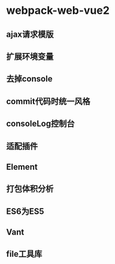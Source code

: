 # webpack-web-vue2
 
## ajax请求模版

## 扩展环境变量

## 去掉console

## commit代码时统一风格

## consoleLog控制台

## 适配插件

## Element


## 打包体积分析


## ES6为ES5

## Vant

## file工具库

